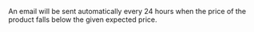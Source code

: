 An email will be sent automatically every 24 hours when the price of the product falls below the given expected price. 
